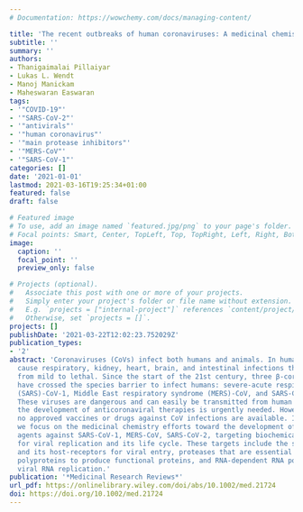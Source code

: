 ```yaml
---
# Documentation: https://wowchemy.com/docs/managing-content/

title: 'The recent outbreaks of human coronaviruses: A medicinal chemistry perspective'
subtitle: ''
summary: ''
authors:
- Thanigaimalai Pillaiyar
- Lukas L. Wendt
- Manoj Manickam
- Maheswaran Easwaran
tags:
- '"COVID-19"'
- '"SARS-CoV-2"'
- '"antivirals"'
- '"human coronavirus"'
- '"main protease inhibitors"'
- '"MERS-CoV"'
- '"SARS-CoV-1"'
categories: []
date: '2021-01-01'
lastmod: 2021-03-16T19:25:34+01:00
featured: false
draft: false

# Featured image
# To use, add an image named `featured.jpg/png` to your page's folder.
# Focal points: Smart, Center, TopLeft, Top, TopRight, Left, Right, BottomLeft, Bottom, BottomRight.
image:
  caption: ''
  focal_point: ''
  preview_only: false

# Projects (optional).
#   Associate this post with one or more of your projects.
#   Simply enter your project's folder or file name without extension.
#   E.g. `projects = ["internal-project"]` references `content/project/deep-learning/index.md`.
#   Otherwise, set `projects = []`.
projects: []
publishDate: '2021-03-22T12:02:23.752029Z'
publication_types:
- '2'
abstract: 'Coronaviruses (CoVs) infect both humans and animals. In humans, CoVs can
  cause respiratory, kidney, heart, brain, and intestinal infections that can range
  from mild to lethal. Since the start of the 21st century, three β-coronaviruses
  have crossed the species barrier to infect humans: severe-acute respiratory syndrome
  (SARS)-CoV-1, Middle East respiratory syndrome (MERS)-CoV, and SARS-CoV-2 (2019-nCoV).
  These viruses are dangerous and can easily be transmitted from human to human. Therefore,
  the development of anticoronaviral therapies is urgently needed. However, to date,
  no approved vaccines or drugs against CoV infections are available. In this review,
  we focus on the medicinal chemistry efforts toward the development of antiviral
  agents against SARS-CoV-1, MERS-CoV, SARS-CoV-2, targeting biochemical events important
  for viral replication and its life cycle. These targets include the spike glycoprotein
  and its host-receptors for viral entry, proteases that are essential for cleaving
  polyproteins to produce functional proteins, and RNA-dependent RNA polymerase for
  viral RNA replication.'
publication: '*Medicinal Research Reviews*'
url_pdf: https://onlinelibrary.wiley.com/doi/abs/10.1002/med.21724
doi: https://doi.org/10.1002/med.21724
---
```

